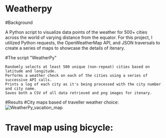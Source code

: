 # Weatherpy

#Background

A Python script to visualize data points of the weather for 500+ cities across the world of varying distance from the equator. For this project, I utilized Python requests, the OpenWeatherMap API, and JSON traversals to create a series of maps to showcase the details of itenary.

#The script "WeatherPy"

    Randomly selects at least 500 unique (non-repeat) cities based on latitude and longitude.
    Performs a weather check on each of the cities using a series of successive API calls.
    Prints a log of each city as it's being processed with the city number and city name.
    Saves both a CSV of all data retrieved and png images for itenary.

#Results
#City maps based of traveller weather choice:
![WeatherPy_vacation_map](https://user-images.githubusercontent.com/100442163/163689701-cb47318f-b454-4ead-97b1-de15d9e787a6.png)


# Travel map using bicycle:


